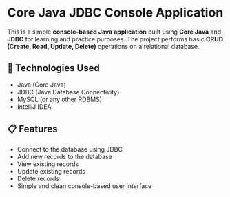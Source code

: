 # Core Java JDBC Console Application

This is a simple **console-based Java application** built using **Core Java** and **JDBC** for learning and practice purposes. The project performs basic **CRUD (Create, Read, Update, Delete)** operations on a relational database.

## 🔧 Technologies Used

- Java (Core Java)
- JDBC (Java Database Connectivity)
- MySQL (or any other RDBMS)
- IntelliJ IDEA

## 📋 Features

- Connect to the database using JDBC
- Add new records to the database
- View existing records
- Update existing records
- Delete records
- Simple and clean console-based user interface

